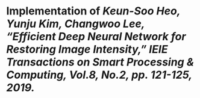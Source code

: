# Implementation of *Keun-Soo Heo, Yunju Kim, Changwoo Lee, “Efficient Deep Neural Network for Restoring Image Intensity,” IEIE Transactions on Smart Processing & Computing, Vol.8, No.2, pp. 121-125, 2019.*
